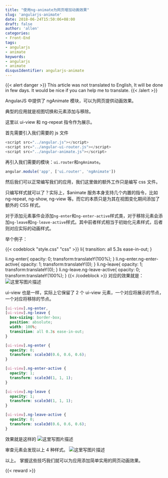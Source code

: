 ```yaml
---
title: "使用ng-animate为网页增加动画效果"
slug: 'angularjs-animate'
date: 2018-06-24T15:50:06+08:00
draft: false
author: 'allen'
categories:
- Front-End
tags:
- angularjs
- animate
keywords:
- angularjs
- animate
disqusIdentifier: angularjs-animate
---
```


{{< alert danger >}}
  This article was not translated to English, It will be done in few days. It would be nice if you can help me to translate.
{{< /alert >}}

AngularJS 中提供了 ngAnimate 模块，可以为网页提供动画效果。

典型的应用就是视图切换和元素添加与移除。

这里以 ui-view 和 ng-repeat 指令作为展示。

<!--more-->

首先需要引入我们需要的 js 文件

```js
<script src="../angular.js"></script>
<script src="../angular-ui-router.js"></script>
<script src="../angular-animate.js"></script>
```

再引入我们需要的模块：`ui.router`和`ngAnimate`。

```js
angular.module('app', ['ui.router', 'ngAnimate'])
```

然后我们可以正常编写我们的应用，我们这里做的额外工作只是编写 css 文件。

只编写样式就可以了？实际上，$animate 服务本身支持几个内置的指令，比如 ng-repeat, ng-show, ng-view 等。而它的本质只是为其在视图变化期间添加了额外的 CSS 样式。

对于添加元素事件会添加`ng-enter`和`ng-enter-active`样式类，对于移除元素会添加`ng-leave`和`ng-leave-active`样式。其中前者样式相当于初始化元素样式，后者则对应实际的动画样式。

举个例子：

{{< codeblock "style.css" "css" >}}
li{
transition: all 5.3s ease-in-out;
}

li.ng-enter{
opacity: 0;
transform:translateY(100%);
}
li.ng-enter.ng-enter-active{
opacity: 1;
transform:translateY(0);
}
li.ng-leave{
opacity: 1;
transform:translateY(0);
}
li.ng-leave.ng-leave-active{
opacity: 0;
transform:translateY(100%);
}
{{< /codeblock >}}
对应的效果就是：
![这里写图片描述](/images/201806/1.gif)

ui-view 也是一样，实际上它保留了 2 个 ui-view 元素，一个对应将展示的节点，一个对应将移除的节点。

```css
[ui-view].ng-enter,
[ui-view].ng-leave {
  box-sizing: border-box;
  position: absolute;
  width: 100%;
  transition: all 0.3s ease-in-out;
}

[ui-view].ng-enter {
  opacity: 0;
  transform: scale3d(0.6, 0.6, 0.6);
}

[ui-view].ng-enter-active {
  opacity: 1;
  transform: scale3d(1, 1, 1);
}

[ui-view].ng-leave {
  opacity: 1;
  transform: scale3d(1, 1, 1);
}

[ui-view].ng-leave-active {
  opacity: 0;
  transform: scale3d(0.6, 0.6, 0.6);
}
```

效果就是这样的
![这里写图片描述](/images/201806/2.gif)

审查元素会发现以上 4 种样式。
![这里写图片描述](/images/201806/3.png)

以上。
掌握这些技巧我们就可以为应用添加简单实用的网页动画效果。

{{< reward >}}
